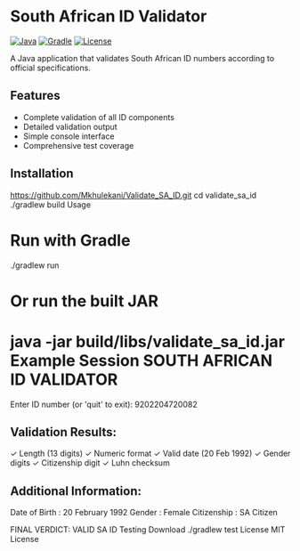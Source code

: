 
# South African ID Validator

[![Java](https://img.shields.io/badge/Java-17%2B-blue)](https://www.java.com)
[![Gradle](https://img.shields.io/badge/Gradle-7.4+-brightgreen)](https://gradle.org)
[![License](https://img.shields.io/badge/License-MIT-yellow)](LICENSE)

A Java application that validates South African ID numbers according to official specifications.

## Features

- Complete validation of all ID components
- Detailed validation output
- Simple console interface
- Comprehensive test coverage

## Installation

https://github.com/Mkhulekani/Validate_SA_ID.git
cd validate_sa_id
./gradlew build
Usage


# Run with Gradle
./gradlew run

# Or run the built JAR
java -jar build/libs/validate_sa_id.jar
Example Session
SOUTH AFRICAN ID VALIDATOR
==========================

Enter ID number (or 'quit' to exit): 9202204720082

Validation Results:
-----------------
✓ Length (13 digits)
✓ Numeric format
✓ Valid date (20 Feb 1992)
✓ Gender digits
✓ Citizenship digit
✓ Luhn checksum

Additional Information:
----------------------
Date of Birth : 20 February 1992
Gender        : Female
Citizenship   : SA Citizen

FINAL VERDICT: VALID SA ID
Testing
Download
./gradlew test
License
MIT License

